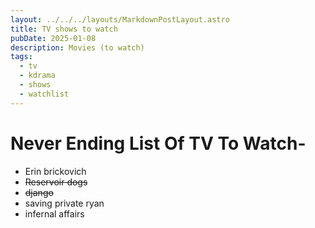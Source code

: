 ```yaml
---
layout: ../../../layouts/MarkdownPostLayout.astro
title: TV shows to watch
pubDate: 2025-01-08
description: Movies (to watch)
tags:
  - tv
  - kdrama
  - shows
  - watchlist
---
```

# Never Ending List Of TV To Watch-

- Erin brickovich
- ~~Reservoir dogs~~
- ~~django~~
- saving private ryan
- infernal affairs